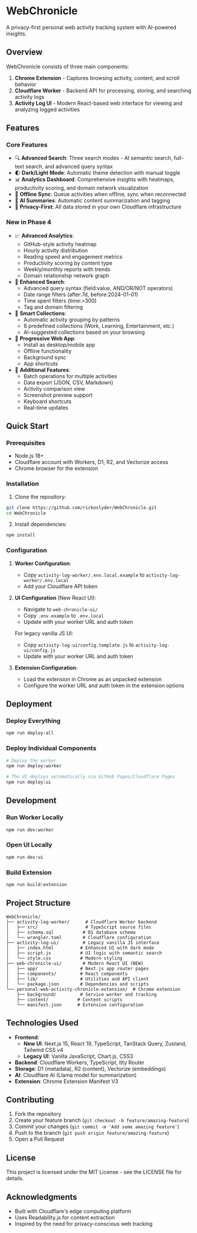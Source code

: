 # WebChronicle

A privacy-first personal web activity tracking system with AI-powered insights.

## Overview

WebChronicle consists of three main components:

1. **Chrome Extension** - Captures browsing activity, content, and scroll behavior
2. **Cloudflare Worker** - Backend API for processing, storing, and searching activity logs
3. **Activity Log UI** - Modern React-based web interface for viewing and analyzing logged activities

## Features

### Core Features
- 🔍 **Advanced Search**: Three search modes - AI semantic search, full-text search, and advanced query syntax
- 🌓 **Dark/Light Mode**: Automatic theme detection with manual toggle
- 📊 **Analytics Dashboard**: Comprehensive insights with heatmaps, productivity scoring, and domain network visualization
- 🔄 **Offline Sync**: Queue activities when offline, sync when reconnected
- 🤖 **AI Summaries**: Automatic content summarization and tagging
- 🔐 **Privacy-First**: All data stored in your own Cloudflare infrastructure

### New in Phase 4
- 📈 **Advanced Analytics**:
  - GitHub-style activity heatmap
  - Hourly activity distribution
  - Reading speed and engagement metrics
  - Productivity scoring by content type
  - Weekly/monthly reports with trends
  - Domain relationship network graph
- 🔎 **Enhanced Search**:
  - Advanced query syntax (field:value, AND/OR/NOT operators)
  - Date range filters (after:7d, before:2024-01-01)
  - Time spent filters (time:>300)
  - Tag and domain filtering
- 📁 **Smart Collections**: 
  - Automatic activity grouping by patterns
  - 8 predefined collections (Work, Learning, Entertainment, etc.)
  - AI-suggested collections based on your browsing
- 📱 **Progressive Web App**:
  - Install as desktop/mobile app
  - Offline functionality
  - Background sync
  - App shortcuts
- 🎯 **Additional Features**:
  - Batch operations for multiple activities
  - Data export (JSON, CSV, Markdown)
  - Activity comparison view
  - Screenshot preview support
  - Keyboard shortcuts
  - Real-time updates

## Quick Start

### Prerequisites

- Node.js 18+
- Cloudflare account with Workers, D1, R2, and Vectorize access
- Chrome browser for the extension

### Installation

1. Clone the repository:
```bash
git clone https://github.com/rickoslyder/WebChronicle.git
cd WebChronicle
```

2. Install dependencies:
```bash
npm install
```

### Configuration

1. **Worker Configuration**:
   - Copy `activity-log-worker/.env.local.example` to `activity-log-worker/.env.local`
   - Add your Cloudflare API token

2. **UI Configuration** (New React UI):
   - Navigate to `web-chronicle-ui/`
   - Copy `.env.example` to `.env.local`
   - Update with your worker URL and auth token
   
   For legacy vanilla JS UI:
   - Copy `activity-log-ui/config.template.js` to `activity-log-ui/config.js`
   - Update with your worker URL and auth token

3. **Extension Configuration**:
   - Load the extension in Chrome as an unpacked extension
   - Configure the worker URL and auth token in the extension options

## Deployment

### Deploy Everything
```bash
npm run deploy:all
```

### Deploy Individual Components
```bash
# Deploy the worker
npm run deploy:worker

# The UI deploys automatically via GitHub Pages/Cloudflare Pages
npm run deploy:ui
```

## Development

### Run Worker Locally
```bash
npm run dev:worker
```

### Open UI Locally
```bash
npm run dev:ui
```

### Build Extension
```bash
npm run build:extension
```

## Project Structure

```
WebChronicle/
├── activity-log-worker/      # Cloudflare Worker backend
│   ├── src/                  # TypeScript source files
│   ├── schema.sql           # D1 database schema
│   └── wrangler.toml        # Cloudflare configuration
├── activity-log-ui/         # Legacy vanilla JS interface
│   ├── index.html          # Enhanced UI with dark mode
│   ├── script.js           # UI logic with semantic search
│   └── style.css           # Modern styling
├── web-chronicle-ui/        # Modern React UI (NEW)
│   ├── app/                # Next.js app router pages
│   ├── components/         # React components
│   ├── lib/                # Utilities and API client
│   └── package.json        # Dependencies and scripts
└── personal-web-activity-chronicle-extension/  # Chrome extension
    ├── background/         # Service worker and tracking
    ├── content/           # Content scripts
    └── manifest.json      # Extension configuration
```

## Technologies Used

- **Frontend**: 
  - **New UI**: Next.js 15, React 19, TypeScript, TanStack Query, Zustand, Tailwind CSS v4
  - **Legacy UI**: Vanilla JavaScript, Chart.js, CSS3
- **Backend**: Cloudflare Workers, TypeScript, Itty Router
- **Storage**: D1 (metadata), R2 (content), Vectorize (embeddings)
- **AI**: Cloudflare AI (Llama model for summarization)
- **Extension**: Chrome Extension Manifest V3

## Contributing

1. Fork the repository
2. Create your feature branch (`git checkout -b feature/amazing-feature`)
3. Commit your changes (`git commit -m 'Add some amazing feature'`)
4. Push to the branch (`git push origin feature/amazing-feature`)
5. Open a Pull Request

## License

This project is licensed under the MIT License - see the LICENSE file for details.

## Acknowledgments

- Built with Cloudflare's edge computing platform
- Uses Readability.js for content extraction
- Inspired by the need for privacy-conscious web tracking